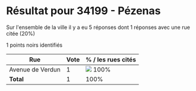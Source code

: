 # Résultat pour 34199 - Pézenas

Sur l'ensemble de la ville il y a eu 5 réponses dont 1 réponses avec une rue citée (20%)

1 points noirs identifiés

| Rue | Vote | % / les rues cités|
|-----|------|-------------------|
| Avenue de Verdun | 1 | <img src="../../img/bar_100.gif" />&nbsp;100%|
| **Total** | 1 | 100%|
